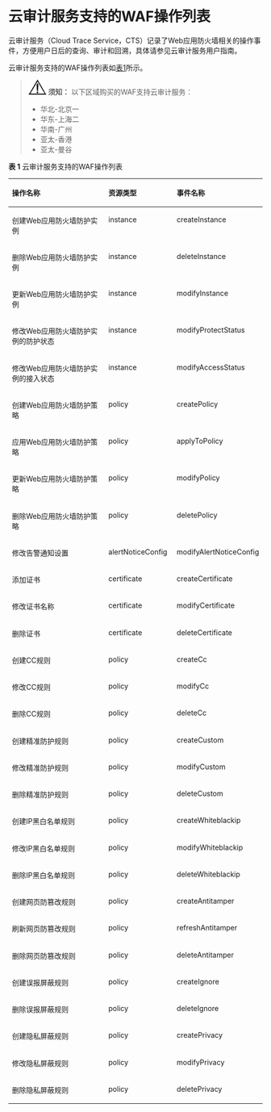 # 云审计服务支持的WAF操作列表<a name="waf_01_0059"></a>

云审计服务（Cloud Trace Service，CTS）记录了Web应用防火墙相关的操作事件，方便用户日后的查询、审计和回溯，具体请参见云审计服务用户指南。

云审计服务支持的WAF操作列表如[表1](#table5821116193525)所示。

>![](public_sys-resources/icon-notice.gif) **须知：** 
>以下区域购买的WAF支持云审计服务：
>-   华北-北京一
>-   华东-上海二
>-   华南-广州
>-   亚太-香港
>-   亚太-曼谷

**表 1**  云审计服务支持的WAF操作列表

<a name="table5821116193525"></a>
<table><thead align="left"><tr id="zh-cn_topic_0110861280_row117406265409"><th class="cellrowborder" valign="top" width="42.95429542954295%" id="mcps1.2.4.1.1"><p id="zh-cn_topic_0110861280_p187409267407"><a name="zh-cn_topic_0110861280_p187409267407"></a><a name="zh-cn_topic_0110861280_p187409267407"></a>操作名称</p>
</th>
<th class="cellrowborder" valign="top" width="27.062706270627064%" id="mcps1.2.4.1.2"><p id="zh-cn_topic_0110861280_p12740192644011"><a name="zh-cn_topic_0110861280_p12740192644011"></a><a name="zh-cn_topic_0110861280_p12740192644011"></a>资源类型</p>
</th>
<th class="cellrowborder" valign="top" width="29.982998299829983%" id="mcps1.2.4.1.3"><p id="zh-cn_topic_0110861280_p974092616405"><a name="zh-cn_topic_0110861280_p974092616405"></a><a name="zh-cn_topic_0110861280_p974092616405"></a>事件名称</p>
</th>
</tr>
</thead>
<tbody><tr id="zh-cn_topic_0110861280_row1874015262402"><td class="cellrowborder" valign="top" width="42.95429542954295%" headers="mcps1.2.4.1.1 "><p id="zh-cn_topic_0110861280_p3740182617402"><a name="zh-cn_topic_0110861280_p3740182617402"></a><a name="zh-cn_topic_0110861280_p3740182617402"></a>创建Web应用防火墙防护实例</p>
</td>
<td class="cellrowborder" valign="top" width="27.062706270627064%" headers="mcps1.2.4.1.2 "><p id="zh-cn_topic_0110861280_p1874062617408"><a name="zh-cn_topic_0110861280_p1874062617408"></a><a name="zh-cn_topic_0110861280_p1874062617408"></a>instance</p>
</td>
<td class="cellrowborder" valign="top" width="29.982998299829983%" headers="mcps1.2.4.1.3 "><p id="zh-cn_topic_0110861280_p1374010260403"><a name="zh-cn_topic_0110861280_p1374010260403"></a><a name="zh-cn_topic_0110861280_p1374010260403"></a>createInstance</p>
</td>
</tr>
<tr id="zh-cn_topic_0110861280_row37401269409"><td class="cellrowborder" valign="top" width="42.95429542954295%" headers="mcps1.2.4.1.1 "><p id="zh-cn_topic_0110861280_p11741526164020"><a name="zh-cn_topic_0110861280_p11741526164020"></a><a name="zh-cn_topic_0110861280_p11741526164020"></a>删除Web应用防火墙防护实例</p>
</td>
<td class="cellrowborder" valign="top" width="27.062706270627064%" headers="mcps1.2.4.1.2 "><p id="zh-cn_topic_0110861280_p6741122654010"><a name="zh-cn_topic_0110861280_p6741122654010"></a><a name="zh-cn_topic_0110861280_p6741122654010"></a>instance</p>
</td>
<td class="cellrowborder" valign="top" width="29.982998299829983%" headers="mcps1.2.4.1.3 "><p id="zh-cn_topic_0110861280_p174142664010"><a name="zh-cn_topic_0110861280_p174142664010"></a><a name="zh-cn_topic_0110861280_p174142664010"></a>deleteInstance</p>
</td>
</tr>
<tr id="zh-cn_topic_0110861280_row27417266401"><td class="cellrowborder" valign="top" width="42.95429542954295%" headers="mcps1.2.4.1.1 "><p id="zh-cn_topic_0110861280_p13741112619409"><a name="zh-cn_topic_0110861280_p13741112619409"></a><a name="zh-cn_topic_0110861280_p13741112619409"></a>更新Web应用防火墙防护实例</p>
</td>
<td class="cellrowborder" valign="top" width="27.062706270627064%" headers="mcps1.2.4.1.2 "><p id="zh-cn_topic_0110861280_p2741102614011"><a name="zh-cn_topic_0110861280_p2741102614011"></a><a name="zh-cn_topic_0110861280_p2741102614011"></a>instance</p>
</td>
<td class="cellrowborder" valign="top" width="29.982998299829983%" headers="mcps1.2.4.1.3 "><p id="zh-cn_topic_0110861280_p0741726144019"><a name="zh-cn_topic_0110861280_p0741726144019"></a><a name="zh-cn_topic_0110861280_p0741726144019"></a>modifyInstance</p>
</td>
</tr>
<tr id="zh-cn_topic_0110861280_row9741102613406"><td class="cellrowborder" valign="top" width="42.95429542954295%" headers="mcps1.2.4.1.1 "><p id="zh-cn_topic_0110861280_p147410262409"><a name="zh-cn_topic_0110861280_p147410262409"></a><a name="zh-cn_topic_0110861280_p147410262409"></a>修改Web应用防火墙防护实例的防护状态</p>
</td>
<td class="cellrowborder" valign="top" width="27.062706270627064%" headers="mcps1.2.4.1.2 "><p id="zh-cn_topic_0110861280_p6741132694011"><a name="zh-cn_topic_0110861280_p6741132694011"></a><a name="zh-cn_topic_0110861280_p6741132694011"></a>instance</p>
</td>
<td class="cellrowborder" valign="top" width="29.982998299829983%" headers="mcps1.2.4.1.3 "><p id="zh-cn_topic_0110861280_p8741182617407"><a name="zh-cn_topic_0110861280_p8741182617407"></a><a name="zh-cn_topic_0110861280_p8741182617407"></a>modifyProtectStatus</p>
</td>
</tr>
<tr id="zh-cn_topic_0110861280_row10741526194013"><td class="cellrowborder" valign="top" width="42.95429542954295%" headers="mcps1.2.4.1.1 "><p id="zh-cn_topic_0110861280_p1574132694014"><a name="zh-cn_topic_0110861280_p1574132694014"></a><a name="zh-cn_topic_0110861280_p1574132694014"></a>修改Web应用防火墙防护实例的接入状态</p>
</td>
<td class="cellrowborder" valign="top" width="27.062706270627064%" headers="mcps1.2.4.1.2 "><p id="zh-cn_topic_0110861280_p5741122614409"><a name="zh-cn_topic_0110861280_p5741122614409"></a><a name="zh-cn_topic_0110861280_p5741122614409"></a>instance</p>
</td>
<td class="cellrowborder" valign="top" width="29.982998299829983%" headers="mcps1.2.4.1.3 "><p id="zh-cn_topic_0110861280_p12741132654010"><a name="zh-cn_topic_0110861280_p12741132654010"></a><a name="zh-cn_topic_0110861280_p12741132654010"></a>modifyAccessStatus</p>
</td>
</tr>
<tr id="zh-cn_topic_0110861280_row87411826184011"><td class="cellrowborder" valign="top" width="42.95429542954295%" headers="mcps1.2.4.1.1 "><p id="zh-cn_topic_0110861280_p1874122612404"><a name="zh-cn_topic_0110861280_p1874122612404"></a><a name="zh-cn_topic_0110861280_p1874122612404"></a>创建Web应用防火墙防护策略</p>
</td>
<td class="cellrowborder" valign="top" width="27.062706270627064%" headers="mcps1.2.4.1.2 "><p id="zh-cn_topic_0110861280_p127411326184014"><a name="zh-cn_topic_0110861280_p127411326184014"></a><a name="zh-cn_topic_0110861280_p127411326184014"></a>policy</p>
</td>
<td class="cellrowborder" valign="top" width="29.982998299829983%" headers="mcps1.2.4.1.3 "><p id="zh-cn_topic_0110861280_p1474118265407"><a name="zh-cn_topic_0110861280_p1474118265407"></a><a name="zh-cn_topic_0110861280_p1474118265407"></a>createPolicy</p>
</td>
</tr>
<tr id="zh-cn_topic_0110861280_row1174119269405"><td class="cellrowborder" valign="top" width="42.95429542954295%" headers="mcps1.2.4.1.1 "><p id="zh-cn_topic_0110861280_p1674112617408"><a name="zh-cn_topic_0110861280_p1674112617408"></a><a name="zh-cn_topic_0110861280_p1674112617408"></a>应用Web应用防火墙防护策略</p>
</td>
<td class="cellrowborder" valign="top" width="27.062706270627064%" headers="mcps1.2.4.1.2 "><p id="zh-cn_topic_0110861280_p14741426154019"><a name="zh-cn_topic_0110861280_p14741426154019"></a><a name="zh-cn_topic_0110861280_p14741426154019"></a>policy</p>
</td>
<td class="cellrowborder" valign="top" width="29.982998299829983%" headers="mcps1.2.4.1.3 "><p id="zh-cn_topic_0110861280_p17741726194011"><a name="zh-cn_topic_0110861280_p17741726194011"></a><a name="zh-cn_topic_0110861280_p17741726194011"></a>applyToPolicy</p>
</td>
</tr>
<tr id="zh-cn_topic_0110861280_row15741726184011"><td class="cellrowborder" valign="top" width="42.95429542954295%" headers="mcps1.2.4.1.1 "><p id="zh-cn_topic_0110861280_p774152617405"><a name="zh-cn_topic_0110861280_p774152617405"></a><a name="zh-cn_topic_0110861280_p774152617405"></a>更新Web应用防火墙防护策略</p>
</td>
<td class="cellrowborder" valign="top" width="27.062706270627064%" headers="mcps1.2.4.1.2 "><p id="zh-cn_topic_0110861280_p1274114266408"><a name="zh-cn_topic_0110861280_p1274114266408"></a><a name="zh-cn_topic_0110861280_p1274114266408"></a>policy</p>
</td>
<td class="cellrowborder" valign="top" width="29.982998299829983%" headers="mcps1.2.4.1.3 "><p id="zh-cn_topic_0110861280_p17741132674015"><a name="zh-cn_topic_0110861280_p17741132674015"></a><a name="zh-cn_topic_0110861280_p17741132674015"></a>modifyPolicy</p>
</td>
</tr>
<tr id="zh-cn_topic_0110861280_row12741122616405"><td class="cellrowborder" valign="top" width="42.95429542954295%" headers="mcps1.2.4.1.1 "><p id="zh-cn_topic_0110861280_p137421126174018"><a name="zh-cn_topic_0110861280_p137421126174018"></a><a name="zh-cn_topic_0110861280_p137421126174018"></a>删除Web应用防火墙防护策略</p>
</td>
<td class="cellrowborder" valign="top" width="27.062706270627064%" headers="mcps1.2.4.1.2 "><p id="zh-cn_topic_0110861280_p10742926154012"><a name="zh-cn_topic_0110861280_p10742926154012"></a><a name="zh-cn_topic_0110861280_p10742926154012"></a>policy</p>
</td>
<td class="cellrowborder" valign="top" width="29.982998299829983%" headers="mcps1.2.4.1.3 "><p id="zh-cn_topic_0110861280_p12742526194015"><a name="zh-cn_topic_0110861280_p12742526194015"></a><a name="zh-cn_topic_0110861280_p12742526194015"></a>deletePolicy</p>
</td>
</tr>
<tr id="zh-cn_topic_0110861280_row1974210266402"><td class="cellrowborder" valign="top" width="42.95429542954295%" headers="mcps1.2.4.1.1 "><p id="zh-cn_topic_0110861280_p117421626184019"><a name="zh-cn_topic_0110861280_p117421626184019"></a><a name="zh-cn_topic_0110861280_p117421626184019"></a>修改告警通知设置</p>
</td>
<td class="cellrowborder" valign="top" width="27.062706270627064%" headers="mcps1.2.4.1.2 "><p id="zh-cn_topic_0110861280_p2742202604020"><a name="zh-cn_topic_0110861280_p2742202604020"></a><a name="zh-cn_topic_0110861280_p2742202604020"></a>alertNoticeConfig</p>
</td>
<td class="cellrowborder" valign="top" width="29.982998299829983%" headers="mcps1.2.4.1.3 "><p id="zh-cn_topic_0110861280_p874222664018"><a name="zh-cn_topic_0110861280_p874222664018"></a><a name="zh-cn_topic_0110861280_p874222664018"></a>modifyAlertNoticeConfig</p>
</td>
</tr>
<tr id="zh-cn_topic_0110861280_row474212269407"><td class="cellrowborder" valign="top" width="42.95429542954295%" headers="mcps1.2.4.1.1 "><p id="zh-cn_topic_0110861280_p16742152614012"><a name="zh-cn_topic_0110861280_p16742152614012"></a><a name="zh-cn_topic_0110861280_p16742152614012"></a>添加证书</p>
</td>
<td class="cellrowborder" valign="top" width="27.062706270627064%" headers="mcps1.2.4.1.2 "><p id="zh-cn_topic_0110861280_p1874242612400"><a name="zh-cn_topic_0110861280_p1874242612400"></a><a name="zh-cn_topic_0110861280_p1874242612400"></a>certificate</p>
</td>
<td class="cellrowborder" valign="top" width="29.982998299829983%" headers="mcps1.2.4.1.3 "><p id="zh-cn_topic_0110861280_p97421826144016"><a name="zh-cn_topic_0110861280_p97421826144016"></a><a name="zh-cn_topic_0110861280_p97421826144016"></a>createCertificate</p>
</td>
</tr>
<tr id="zh-cn_topic_0110861280_row185431219164114"><td class="cellrowborder" valign="top" width="42.95429542954295%" headers="mcps1.2.4.1.1 "><p id="zh-cn_topic_0110861280_p12543141954110"><a name="zh-cn_topic_0110861280_p12543141954110"></a><a name="zh-cn_topic_0110861280_p12543141954110"></a>修改证书名称</p>
</td>
<td class="cellrowborder" valign="top" width="27.062706270627064%" headers="mcps1.2.4.1.2 "><p id="zh-cn_topic_0110861280_p105431519134114"><a name="zh-cn_topic_0110861280_p105431519134114"></a><a name="zh-cn_topic_0110861280_p105431519134114"></a>certificate</p>
</td>
<td class="cellrowborder" valign="top" width="29.982998299829983%" headers="mcps1.2.4.1.3 "><p id="zh-cn_topic_0110861280_p1054381984111"><a name="zh-cn_topic_0110861280_p1054381984111"></a><a name="zh-cn_topic_0110861280_p1054381984111"></a>modifyCertificate</p>
</td>
</tr>
<tr id="zh-cn_topic_0110861280_row0742172610408"><td class="cellrowborder" valign="top" width="42.95429542954295%" headers="mcps1.2.4.1.1 "><p id="zh-cn_topic_0110861280_p11742132615403"><a name="zh-cn_topic_0110861280_p11742132615403"></a><a name="zh-cn_topic_0110861280_p11742132615403"></a>删除证书</p>
</td>
<td class="cellrowborder" valign="top" width="27.062706270627064%" headers="mcps1.2.4.1.2 "><p id="zh-cn_topic_0110861280_p1574232694011"><a name="zh-cn_topic_0110861280_p1574232694011"></a><a name="zh-cn_topic_0110861280_p1574232694011"></a>certificate</p>
</td>
<td class="cellrowborder" valign="top" width="29.982998299829983%" headers="mcps1.2.4.1.3 "><p id="zh-cn_topic_0110861280_p1174212613408"><a name="zh-cn_topic_0110861280_p1174212613408"></a><a name="zh-cn_topic_0110861280_p1174212613408"></a>deleteCertificate</p>
</td>
</tr>
<tr id="zh-cn_topic_0110861280_row1874292613408"><td class="cellrowborder" valign="top" width="42.95429542954295%" headers="mcps1.2.4.1.1 "><p id="zh-cn_topic_0110861280_p157421826104012"><a name="zh-cn_topic_0110861280_p157421826104012"></a><a name="zh-cn_topic_0110861280_p157421826104012"></a>创建CC规则</p>
</td>
<td class="cellrowborder" valign="top" width="27.062706270627064%" headers="mcps1.2.4.1.2 "><p id="zh-cn_topic_0110861280_p07423264407"><a name="zh-cn_topic_0110861280_p07423264407"></a><a name="zh-cn_topic_0110861280_p07423264407"></a>policy</p>
</td>
<td class="cellrowborder" valign="top" width="29.982998299829983%" headers="mcps1.2.4.1.3 "><p id="zh-cn_topic_0110861280_p4742926174013"><a name="zh-cn_topic_0110861280_p4742926174013"></a><a name="zh-cn_topic_0110861280_p4742926174013"></a>createCc</p>
</td>
</tr>
<tr id="zh-cn_topic_0110861280_row974272617409"><td class="cellrowborder" valign="top" width="42.95429542954295%" headers="mcps1.2.4.1.1 "><p id="zh-cn_topic_0110861280_p1674212610407"><a name="zh-cn_topic_0110861280_p1674212610407"></a><a name="zh-cn_topic_0110861280_p1674212610407"></a>修改CC规则</p>
</td>
<td class="cellrowborder" valign="top" width="27.062706270627064%" headers="mcps1.2.4.1.2 "><p id="zh-cn_topic_0110861280_p3742026204014"><a name="zh-cn_topic_0110861280_p3742026204014"></a><a name="zh-cn_topic_0110861280_p3742026204014"></a>policy</p>
</td>
<td class="cellrowborder" valign="top" width="29.982998299829983%" headers="mcps1.2.4.1.3 "><p id="zh-cn_topic_0110861280_p1674272613405"><a name="zh-cn_topic_0110861280_p1674272613405"></a><a name="zh-cn_topic_0110861280_p1674272613405"></a>modifyCc</p>
</td>
</tr>
<tr id="zh-cn_topic_0110861280_row17742132615403"><td class="cellrowborder" valign="top" width="42.95429542954295%" headers="mcps1.2.4.1.1 "><p id="zh-cn_topic_0110861280_p207421826194020"><a name="zh-cn_topic_0110861280_p207421826194020"></a><a name="zh-cn_topic_0110861280_p207421826194020"></a>删除CC规则</p>
</td>
<td class="cellrowborder" valign="top" width="27.062706270627064%" headers="mcps1.2.4.1.2 "><p id="zh-cn_topic_0110861280_p1374222674016"><a name="zh-cn_topic_0110861280_p1374222674016"></a><a name="zh-cn_topic_0110861280_p1374222674016"></a>policy</p>
</td>
<td class="cellrowborder" valign="top" width="29.982998299829983%" headers="mcps1.2.4.1.3 "><p id="zh-cn_topic_0110861280_p074362611401"><a name="zh-cn_topic_0110861280_p074362611401"></a><a name="zh-cn_topic_0110861280_p074362611401"></a>deleteCc</p>
</td>
</tr>
<tr id="zh-cn_topic_0110861280_row4743162610403"><td class="cellrowborder" valign="top" width="42.95429542954295%" headers="mcps1.2.4.1.1 "><p id="zh-cn_topic_0110861280_p874312614406"><a name="zh-cn_topic_0110861280_p874312614406"></a><a name="zh-cn_topic_0110861280_p874312614406"></a>创建精准防护规则</p>
</td>
<td class="cellrowborder" valign="top" width="27.062706270627064%" headers="mcps1.2.4.1.2 "><p id="zh-cn_topic_0110861280_p15743726184013"><a name="zh-cn_topic_0110861280_p15743726184013"></a><a name="zh-cn_topic_0110861280_p15743726184013"></a>policy</p>
</td>
<td class="cellrowborder" valign="top" width="29.982998299829983%" headers="mcps1.2.4.1.3 "><p id="zh-cn_topic_0110861280_p107431262407"><a name="zh-cn_topic_0110861280_p107431262407"></a><a name="zh-cn_topic_0110861280_p107431262407"></a>createCustom</p>
</td>
</tr>
<tr id="zh-cn_topic_0110861280_row20743726124019"><td class="cellrowborder" valign="top" width="42.95429542954295%" headers="mcps1.2.4.1.1 "><p id="zh-cn_topic_0110861280_p11743102674013"><a name="zh-cn_topic_0110861280_p11743102674013"></a><a name="zh-cn_topic_0110861280_p11743102674013"></a>修改精准防护规则</p>
</td>
<td class="cellrowborder" valign="top" width="27.062706270627064%" headers="mcps1.2.4.1.2 "><p id="zh-cn_topic_0110861280_p4743182654010"><a name="zh-cn_topic_0110861280_p4743182654010"></a><a name="zh-cn_topic_0110861280_p4743182654010"></a>policy</p>
</td>
<td class="cellrowborder" valign="top" width="29.982998299829983%" headers="mcps1.2.4.1.3 "><p id="zh-cn_topic_0110861280_p57433267403"><a name="zh-cn_topic_0110861280_p57433267403"></a><a name="zh-cn_topic_0110861280_p57433267403"></a>modifyCustom</p>
</td>
</tr>
<tr id="zh-cn_topic_0110861280_row1274352611403"><td class="cellrowborder" valign="top" width="42.95429542954295%" headers="mcps1.2.4.1.1 "><p id="zh-cn_topic_0110861280_p474342616406"><a name="zh-cn_topic_0110861280_p474342616406"></a><a name="zh-cn_topic_0110861280_p474342616406"></a>删除精准防护规则</p>
</td>
<td class="cellrowborder" valign="top" width="27.062706270627064%" headers="mcps1.2.4.1.2 "><p id="zh-cn_topic_0110861280_p174372664013"><a name="zh-cn_topic_0110861280_p174372664013"></a><a name="zh-cn_topic_0110861280_p174372664013"></a>policy</p>
</td>
<td class="cellrowborder" valign="top" width="29.982998299829983%" headers="mcps1.2.4.1.3 "><p id="zh-cn_topic_0110861280_p5743102618404"><a name="zh-cn_topic_0110861280_p5743102618404"></a><a name="zh-cn_topic_0110861280_p5743102618404"></a>deleteCustom</p>
</td>
</tr>
<tr id="zh-cn_topic_0110861280_row19743926114013"><td class="cellrowborder" valign="top" width="42.95429542954295%" headers="mcps1.2.4.1.1 "><p id="zh-cn_topic_0110861280_p16743192604017"><a name="zh-cn_topic_0110861280_p16743192604017"></a><a name="zh-cn_topic_0110861280_p16743192604017"></a>创建IP黑白名单规则</p>
</td>
<td class="cellrowborder" valign="top" width="27.062706270627064%" headers="mcps1.2.4.1.2 "><p id="zh-cn_topic_0110861280_p17743126194013"><a name="zh-cn_topic_0110861280_p17743126194013"></a><a name="zh-cn_topic_0110861280_p17743126194013"></a>policy</p>
</td>
<td class="cellrowborder" valign="top" width="29.982998299829983%" headers="mcps1.2.4.1.3 "><p id="zh-cn_topic_0110861280_p117431226134018"><a name="zh-cn_topic_0110861280_p117431226134018"></a><a name="zh-cn_topic_0110861280_p117431226134018"></a>createWhiteblackip</p>
</td>
</tr>
<tr id="zh-cn_topic_0110861280_row11743326104017"><td class="cellrowborder" valign="top" width="42.95429542954295%" headers="mcps1.2.4.1.1 "><p id="zh-cn_topic_0110861280_p19743172618407"><a name="zh-cn_topic_0110861280_p19743172618407"></a><a name="zh-cn_topic_0110861280_p19743172618407"></a>修改IP黑白名单规则</p>
</td>
<td class="cellrowborder" valign="top" width="27.062706270627064%" headers="mcps1.2.4.1.2 "><p id="zh-cn_topic_0110861280_p1574382674019"><a name="zh-cn_topic_0110861280_p1574382674019"></a><a name="zh-cn_topic_0110861280_p1574382674019"></a>policy</p>
</td>
<td class="cellrowborder" valign="top" width="29.982998299829983%" headers="mcps1.2.4.1.3 "><p id="zh-cn_topic_0110861280_p874392694020"><a name="zh-cn_topic_0110861280_p874392694020"></a><a name="zh-cn_topic_0110861280_p874392694020"></a>modifyWhiteblackip</p>
</td>
</tr>
<tr id="zh-cn_topic_0110861280_row1774318262403"><td class="cellrowborder" valign="top" width="42.95429542954295%" headers="mcps1.2.4.1.1 "><p id="zh-cn_topic_0110861280_p1674372664017"><a name="zh-cn_topic_0110861280_p1674372664017"></a><a name="zh-cn_topic_0110861280_p1674372664017"></a>删除IP黑白名单规则</p>
</td>
<td class="cellrowborder" valign="top" width="27.062706270627064%" headers="mcps1.2.4.1.2 "><p id="zh-cn_topic_0110861280_p15743202664017"><a name="zh-cn_topic_0110861280_p15743202664017"></a><a name="zh-cn_topic_0110861280_p15743202664017"></a>policy</p>
</td>
<td class="cellrowborder" valign="top" width="29.982998299829983%" headers="mcps1.2.4.1.3 "><p id="zh-cn_topic_0110861280_p10743426114010"><a name="zh-cn_topic_0110861280_p10743426114010"></a><a name="zh-cn_topic_0110861280_p10743426114010"></a>deleteWhiteblackip</p>
</td>
</tr>
<tr id="zh-cn_topic_0110861280_row1774332617403"><td class="cellrowborder" valign="top" width="42.95429542954295%" headers="mcps1.2.4.1.1 "><p id="zh-cn_topic_0110861280_p1874392684019"><a name="zh-cn_topic_0110861280_p1874392684019"></a><a name="zh-cn_topic_0110861280_p1874392684019"></a>创建网页防篡改规则</p>
</td>
<td class="cellrowborder" valign="top" width="27.062706270627064%" headers="mcps1.2.4.1.2 "><p id="zh-cn_topic_0110861280_p87437261407"><a name="zh-cn_topic_0110861280_p87437261407"></a><a name="zh-cn_topic_0110861280_p87437261407"></a>policy</p>
</td>
<td class="cellrowborder" valign="top" width="29.982998299829983%" headers="mcps1.2.4.1.3 "><p id="zh-cn_topic_0110861280_p474414267402"><a name="zh-cn_topic_0110861280_p474414267402"></a><a name="zh-cn_topic_0110861280_p474414267402"></a>createAntitamper</p>
</td>
</tr>
<tr id="zh-cn_topic_0110861280_row187446269406"><td class="cellrowborder" valign="top" width="42.95429542954295%" headers="mcps1.2.4.1.1 "><p id="zh-cn_topic_0110861280_p157441326124012"><a name="zh-cn_topic_0110861280_p157441326124012"></a><a name="zh-cn_topic_0110861280_p157441326124012"></a>刷新网页防篡改规则</p>
</td>
<td class="cellrowborder" valign="top" width="27.062706270627064%" headers="mcps1.2.4.1.2 "><p id="zh-cn_topic_0110861280_p7744102664013"><a name="zh-cn_topic_0110861280_p7744102664013"></a><a name="zh-cn_topic_0110861280_p7744102664013"></a>policy</p>
</td>
<td class="cellrowborder" valign="top" width="29.982998299829983%" headers="mcps1.2.4.1.3 "><p id="zh-cn_topic_0110861280_p15744142664011"><a name="zh-cn_topic_0110861280_p15744142664011"></a><a name="zh-cn_topic_0110861280_p15744142664011"></a>refreshAntitamper</p>
</td>
</tr>
<tr id="zh-cn_topic_0110861280_row1774402684016"><td class="cellrowborder" valign="top" width="42.95429542954295%" headers="mcps1.2.4.1.1 "><p id="zh-cn_topic_0110861280_p1974472674011"><a name="zh-cn_topic_0110861280_p1974472674011"></a><a name="zh-cn_topic_0110861280_p1974472674011"></a>删除网页防篡改规则</p>
</td>
<td class="cellrowborder" valign="top" width="27.062706270627064%" headers="mcps1.2.4.1.2 "><p id="zh-cn_topic_0110861280_p1474422619404"><a name="zh-cn_topic_0110861280_p1474422619404"></a><a name="zh-cn_topic_0110861280_p1474422619404"></a>policy</p>
</td>
<td class="cellrowborder" valign="top" width="29.982998299829983%" headers="mcps1.2.4.1.3 "><p id="zh-cn_topic_0110861280_p474410263403"><a name="zh-cn_topic_0110861280_p474410263403"></a><a name="zh-cn_topic_0110861280_p474410263403"></a>deleteAntitamper</p>
</td>
</tr>
<tr id="zh-cn_topic_0110861280_row2744152612404"><td class="cellrowborder" valign="top" width="42.95429542954295%" headers="mcps1.2.4.1.1 "><p id="zh-cn_topic_0110861280_p574442604010"><a name="zh-cn_topic_0110861280_p574442604010"></a><a name="zh-cn_topic_0110861280_p574442604010"></a>创建误报屏蔽规则</p>
</td>
<td class="cellrowborder" valign="top" width="27.062706270627064%" headers="mcps1.2.4.1.2 "><p id="zh-cn_topic_0110861280_p47443260406"><a name="zh-cn_topic_0110861280_p47443260406"></a><a name="zh-cn_topic_0110861280_p47443260406"></a>policy</p>
</td>
<td class="cellrowborder" valign="top" width="29.982998299829983%" headers="mcps1.2.4.1.3 "><p id="zh-cn_topic_0110861280_p157440261404"><a name="zh-cn_topic_0110861280_p157440261404"></a><a name="zh-cn_topic_0110861280_p157440261404"></a>createIgnore</p>
</td>
</tr>
<tr id="zh-cn_topic_0110861280_row1874412684012"><td class="cellrowborder" valign="top" width="42.95429542954295%" headers="mcps1.2.4.1.1 "><p id="zh-cn_topic_0110861280_p1374417267408"><a name="zh-cn_topic_0110861280_p1374417267408"></a><a name="zh-cn_topic_0110861280_p1374417267408"></a>删除误报屏蔽规则</p>
</td>
<td class="cellrowborder" valign="top" width="27.062706270627064%" headers="mcps1.2.4.1.2 "><p id="zh-cn_topic_0110861280_p174472614405"><a name="zh-cn_topic_0110861280_p174472614405"></a><a name="zh-cn_topic_0110861280_p174472614405"></a>policy</p>
</td>
<td class="cellrowborder" valign="top" width="29.982998299829983%" headers="mcps1.2.4.1.3 "><p id="zh-cn_topic_0110861280_p18744726124019"><a name="zh-cn_topic_0110861280_p18744726124019"></a><a name="zh-cn_topic_0110861280_p18744726124019"></a>deleteIgnore</p>
</td>
</tr>
<tr id="zh-cn_topic_0110861280_row167441926194018"><td class="cellrowborder" valign="top" width="42.95429542954295%" headers="mcps1.2.4.1.1 "><p id="zh-cn_topic_0110861280_p67442026174017"><a name="zh-cn_topic_0110861280_p67442026174017"></a><a name="zh-cn_topic_0110861280_p67442026174017"></a>创建隐私屏蔽规则</p>
</td>
<td class="cellrowborder" valign="top" width="27.062706270627064%" headers="mcps1.2.4.1.2 "><p id="zh-cn_topic_0110861280_p2074462616407"><a name="zh-cn_topic_0110861280_p2074462616407"></a><a name="zh-cn_topic_0110861280_p2074462616407"></a>policy</p>
</td>
<td class="cellrowborder" valign="top" width="29.982998299829983%" headers="mcps1.2.4.1.3 "><p id="zh-cn_topic_0110861280_p5744826124014"><a name="zh-cn_topic_0110861280_p5744826124014"></a><a name="zh-cn_topic_0110861280_p5744826124014"></a>createPrivacy</p>
</td>
</tr>
<tr id="zh-cn_topic_0110861280_row074492617404"><td class="cellrowborder" valign="top" width="42.95429542954295%" headers="mcps1.2.4.1.1 "><p id="zh-cn_topic_0110861280_p207441426164019"><a name="zh-cn_topic_0110861280_p207441426164019"></a><a name="zh-cn_topic_0110861280_p207441426164019"></a>修改隐私屏蔽规则</p>
</td>
<td class="cellrowborder" valign="top" width="27.062706270627064%" headers="mcps1.2.4.1.2 "><p id="zh-cn_topic_0110861280_p117441126104010"><a name="zh-cn_topic_0110861280_p117441126104010"></a><a name="zh-cn_topic_0110861280_p117441126104010"></a>policy</p>
</td>
<td class="cellrowborder" valign="top" width="29.982998299829983%" headers="mcps1.2.4.1.3 "><p id="zh-cn_topic_0110861280_p15744142634015"><a name="zh-cn_topic_0110861280_p15744142634015"></a><a name="zh-cn_topic_0110861280_p15744142634015"></a>modifyPrivacy</p>
</td>
</tr>
<tr id="zh-cn_topic_0110861280_row1974413267409"><td class="cellrowborder" valign="top" width="42.95429542954295%" headers="mcps1.2.4.1.1 "><p id="zh-cn_topic_0110861280_p1074452654011"><a name="zh-cn_topic_0110861280_p1074452654011"></a><a name="zh-cn_topic_0110861280_p1074452654011"></a>删除隐私屏蔽规则</p>
</td>
<td class="cellrowborder" valign="top" width="27.062706270627064%" headers="mcps1.2.4.1.2 "><p id="zh-cn_topic_0110861280_p3744726104010"><a name="zh-cn_topic_0110861280_p3744726104010"></a><a name="zh-cn_topic_0110861280_p3744726104010"></a>policy</p>
</td>
<td class="cellrowborder" valign="top" width="29.982998299829983%" headers="mcps1.2.4.1.3 "><p id="zh-cn_topic_0110861280_p16744122614010"><a name="zh-cn_topic_0110861280_p16744122614010"></a><a name="zh-cn_topic_0110861280_p16744122614010"></a>deletePrivacy</p>
</td>
</tr>
</tbody>
</table>

